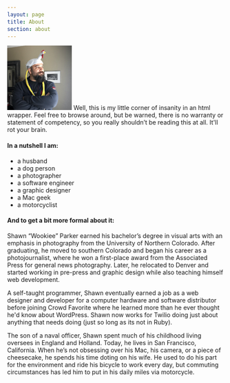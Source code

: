 ```yaml
---
layout: page
title: About
section: about
---
```


<span class="stupid-wookiee frame"><img src="/assets/chicken@3x.jpg" alt="Wookiee with Chicken Hat" width="150" height="150" /></span> Well, this is my little corner of insanity in an html wrapper. Feel free to browse around, but be warned, there is no warranty or statement of competency, so you really shouldn’t be reading this at all. It'll rot your brain.

#### In a nutshell I am:

- a husband
- a dog person
- a photographer
- a software engineer
- a graphic designer
- a Mac geek
- a motorcyclist

#### And to get a bit more formal about it:

Shawn “Wookiee” Parker earned his bachelor’s degree in visual arts with an emphasis in photography from the University of Northern Colorado. After graduating, he moved to southern Colorado and began his career as a photojournalist, where he won a first-place award from the Associated Press for general news photography. Later, he relocated to Denver and started working in pre-press and graphic design while also teaching himself web development. 

A self-taught programmer, Shawn eventually earned a job as a web designer and developer for a computer hardware and software distributor before joining Crowd Favorite where he learned more than he ever thought he'd know about WordPress. Shawn now works for Twilio doing just about anything that needs doing (just so long as its not in Ruby). 

The son of a naval officer, Shawn spent much of his childhood living oversees in England and Holland. Today, he lives in San Francisco, California. When he’s not obsessing over his Mac, his camera, or a piece of cheesecake, he spends his time doting on his wife. He used to do his part for the environment and ride his bicycle to work every day, but commuting circumstances has led him to put in his daily miles via motorcycle.